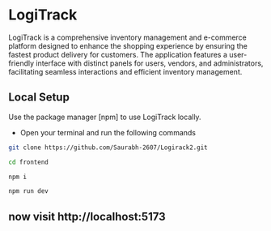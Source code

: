 # LogiTrack

LogiTrack is a comprehensive inventory management and e-commerce platform designed to enhance the shopping experience by ensuring the fastest product delivery for customers. The application features a user-friendly interface with distinct panels for users, vendors, and administrators, facilitating seamless interactions and efficient inventory management.

## Local Setup

Use the package manager [npm] to use LogiTrack locally. 
- Open your terminal and run the following commands

```bash
git clone https://github.com/Saurabh-2607/Logirack2.git
```
```bash
cd frontend
```
```bash
npm i
```
```bash
npm run dev
```

## now visit http://localhost:5173 

